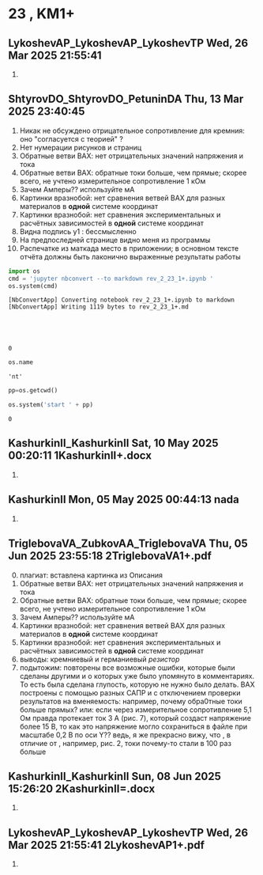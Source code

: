 # **23 , KM1+**

## LykoshevAP_LykoshevAP_LykoshevTP	Wed, 26 Mar 2025 21:55:41

1. 

## ShtyrovDO_ShtyrovDO_PetuninDA	Thu, 13 Mar 2025 23:40:45

1. Никак не обсуждено отрицательное сопротивление для кремния: оно "согласуется с теорией" ?
2. Нет нумерации рисунков и страниц
3. Обратные ветви ВАХ: нет отрицательных значений напряжения и тока
4. Обратные ветви ВАХ: обратные токи больше, чем прямые; скорее всего, не учтено измерительное сопротивление 1 кОм
5. Зачем Амперы?? используйте мА
6. Картинки вразнобой: нет сравнения ветвей ВАХ для разных материалов в **одной** системе координат
7. Картинки вразнобой: нет сравнения экспериментальных и расчётных зависимостей в **одной** системе координат
8. Видна подпись y1 : бессмысленно
9. На предпоследней странице видно меня из программы
10. Распечатке из маткада место в приложении; в основном тексте отчёта должны быть лаконично выраженные результаты работы


```python
import os 
cmd = 'jupyter nbconvert --to markdown rev_2_23_1+.ipynb '
os.system(cmd)
```

    [NbConvertApp] Converting notebook rev_2_23_1+.ipynb to markdown
    [NbConvertApp] Writing 1119 bytes to rev_2_23_1+.md





    0




```python
os.name
```




    'nt'




```python
pp=os.getcwd()

os.system('start ' + pp)
```




    0



## KashurkinII_KashurkinII	Sat, 10 May 2025 00:20:11	1KashurkinII+.docx

1. 

## KashurkinII	Mon, 05 May 2025 00:44:13	nada

1. 

## TriglebovaVA_ZubkovAA_TriglebovaVA	Thu, 05 Jun 2025 23:55:18	2TriglebovaVA1+.pdf

0. плагиат: вставлена картинка из Описания
1. Обратные ветви ВАХ: нет отрицательных значений напряжения и тока
2. Обратные ветви ВАХ: обратные токи больше, чем прямые; скорее всего, не учтено измерительное сопротивление 1 кОм
3. Зачем Амперы?? используйте мА
4. Картинки вразнобой: нет сравнения ветвей ВАХ для разных материалов в **одной** системе координат
5. Картинки вразнобой: нет сравнения экспериментальных и расчётных зависимостей в **одной** системе координат
6. выводы: кремниевый и германиевый *резистор* 
7. подытожим: повторены все возможные ошибки, которые были сделаны другими и о которых уже было упомянуто в комментариях. 
То есть была сделана глупость, которую не нужно было делать.
ВАХ построены с помощью разных САПР и с отключением проверки результатов на вменяемость:
например, почему обра0тные токи больше прямых?
или: если через измерительное сопротивление 5,1 Ом правда протекает ток 3 А (рис. 7), который создаст напряжение более 15 В, то как это напряжение могло сохраниться в файле при масштабе 0,2 В по оси Y??
ведь, я же прекрасно вижу, что , в отличие от , например, рис. 2, токи почему-то стали в 100 раз больше

## KashurkinII_KashurkinII	Sun, 08 Jun 2025 15:26:20	2KashurkinII=.docx

1. 

## LykoshevAP_LykoshevAP_LykoshevTP	Wed, 26 Mar 2025 21:55:41	2LykoshevAP1+.pdf

1. 
